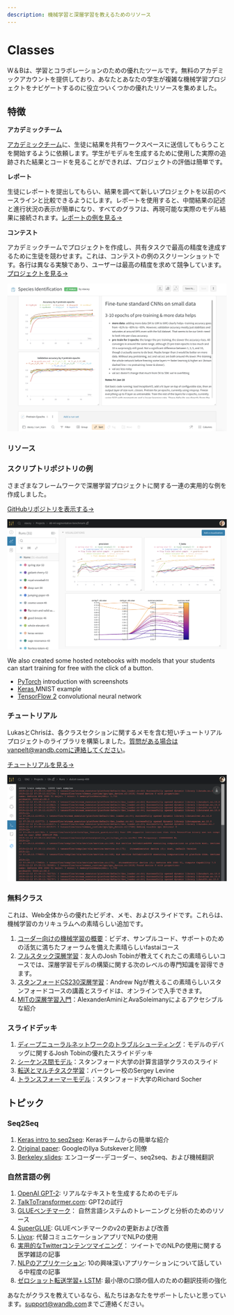 ```yaml
---
description: 機械学習と深層学習を教えるためのリソース
---
```


# Classes

W＆Bは、学習とコラボレーションのための優れたツールです。無料のアカデミックアカウントを提供しており、あなたとあなたの学生が複雑な機械学習プロジェクトをナビゲートするのに役立ついくつかの優れたリソースを集めました。

##  特徴

**アカデミックチーム**

[アカデミックチーム](https://www.wandb.com/academic)に、生徒に結果を共有ワークスペースに送信してもらうことを開始するように依頼します。学生がモデルを生成するために使用した実際の追跡された結果とコードを見ることができれば、プロジェクトの評価は簡単です。

**レポート**

生徒にレポートを提出してもらい、結果を調べて新しいプロジェクトを以前のベースラインと比較できるようにします。レポートを使用すると、中間結果の記述と進行状況の表示が簡単になり、すべてのグラフは、再現可能な実際のモデル結果に接続されます。[レポートの例を見る→](%20https://wandb.ai/stacey/keras_finetune/reports/Curriculum-Learning-in-Nature--Vmlldzo1MjcxNw)

**コンテスト**

アカデミックチームでプロジェクトを作成し、共有タスクで最高の精度を達成するために生徒を競わせます。これは、コンテストの例のスクリーンショットです。各行は異なる実験であり、ユーザーは最高の精度を求めて競争しています。[プロジェクトを見る→](https://wandb.ai/wandb/feb8-emotion)

![](../../.gitbook/assets/image%20%2857%29%20%284%29%20%285%29%20%283%29%20%284%29.png)

### リソース

###  スクリプトリポジトリの例

さまざまなフレームワークで深層学習プロジェクトに関する一連の実用的な例を作成しました。

   [GitHubリポジトリを表示する→ ](https://github.com/wandb/examples)

![](../../.gitbook/assets/image%20%2848%29%20%282%29%20%283%29%20%284%29%20%282%29.png)

We also created some hosted notebooks with models that your students can start training for free with the click of a button.

* [PyTorch](http://bit.ly/wandb-pytorch-intro) introduction with screenshots
* [Keras ](http://bit.ly/wandb-keras-colab)MNIST example
* [TensorFlow 2](http://bit.ly/wandb-tf-colab) convolutional neural network

###  **チュートリアル**

LukasとChrisは、各クラスセクションに関するメモを含む短いチュートリアルプロジェクトのライブラリを構築しました。質問がある場合はvanpelt@wandb.comに連絡してください。

 [チュートリアルを見る→](https://www.wandb.com/tutorials)

![](../../.gitbook/assets/image%20%2876%29%20%283%29%20%284%29%20%286%29%20%282%29.png)

### 無料クラス

これは、Web全体からの優れたビデオ、メモ、およびスライドです。これらは、機械学習のカリキュラムへの素晴らしい追加です。

1. [コーダー向けの機械学習の概要](https://course18.fast.ai/ml)：ビデオ、サンプルコード、サポートのための活気に満ちたフォーラムを備えた素晴らしいfastaiコース
2.  [フルスタック深層学習](https://fullstackdeeplearning.com/march2019)：友人のJosh Tobinが教えてくれたこの素晴らしいコースでは、深層学習モデルの構築に関する次のレベルの専門知識を習得できます。
3.  [スタンフォードCS230深層学習](https://cs230.stanford.edu/)：Andrew Ngが教えるこの素晴らしいスタンフォードコースの講義とスライドは、オンラインで入手できます。
4. [MITの深層学習入門](http://introtodeeplearning.com/)：AlexanderAminiとAvaSoleimanyによるアクセシブルな紹介

### スライドデッキ

1.  [ディープニューラルネットワークのトラブルシューティング](http://josh-tobin.com/troubleshooting-deep-neural-networks.html)：モデルのデバッグに関するJosh Tobinの優れたスライドデッキ
2.  [シーケンス間モデル](https://nlp.stanford.edu/~johnhew/public/14-seq2seq.pdf)：スタンフォード大学の計算言語学クラスのスライド
3. [ 転送とマルチタスク学習](http://rail.eecs.berkeley.edu/deeprlcourse-fa17/f17docs/lecture_15_multi_task_learning.pdf)：バークレー校のSergey Levine
4.  [トランスフォーマーモデル](https://web.stanford.edu/class/archive/cs/cs224n/cs224n.1184/lectures/lecture12.pdf)：スタンフォード大学のRichard Socher

## トピック

### Seq2Seq

1. [Keras intro to seq2seq](https://blog.keras.io/a-ten-minute-introduction-to-sequence-to-sequence-learning-in-keras.html): Kerasチームからの簡単な紹介
2. [Original paper](https://papers.nips.cc/paper/5346-sequence-to-sequence-learning-with-neural-networks.pdf): GoogleのIlya Sutskeverと同僚
3. [Berkeley slides](https://courses.d2l.ai/berkeley-stat-157/units/seq2seq.html): エンコーダー-デコーダー、seq2seq、および機械翻訳

###  自然言語の例

1. [OpenAI GPT-2](https://openai.com/blog/better-language-models/): リアルなテキストを生成するためのモデル
2. [TalkToTransformer.com](https://talktotransformer.com):  GPT2の試行
3. [GLUEベンチマーク](https://gluebenchmark.com/)： 自然言語システムのトレーニングと分析のためのリソース
4. [SuperGLUE](https://super.gluebenchmark.com/):  GLUEベンチマークのv2の更新および改善
5. [Livox](http://impact-transfer.org/zero/livox/):  代替コミュニケーションアプリでNLPの使用
6. [実用的なTwitterコンテンツマイニング](https://www.ncbi.nlm.nih.gov/pmc/articles/PMC3694275/)： ツイートでのNLPの使用に関する医学雑誌の記事
7.  [NLPのアプリケーション](https://medium.com/@datamonsters/artificial-neural-networks-in-natural-language-processing-bcf62aa9151a): 10の興味深いアプリケーションについて話している中程度の記事
8.  [ゼロショット転送学習+ LSTM](https://www.media.mit.edu/publications/zero-shot-transfer-learning-to-enhance-communication-for-minimally-verbal-individuals-with-autism-using-naturalistic-data/): 最小限の口頭の個人のための翻訳技術の強化

あなたがクラスを教えているなら、私たちはあなたをサポートしたいと思っています。[support@wandb.com](mailto:support@wandb.com)までご連絡ください。

